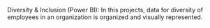 Diversity & Inclusion (Power BI): In this projects, data for diversity of employees in an organization is organized and visually represented.
